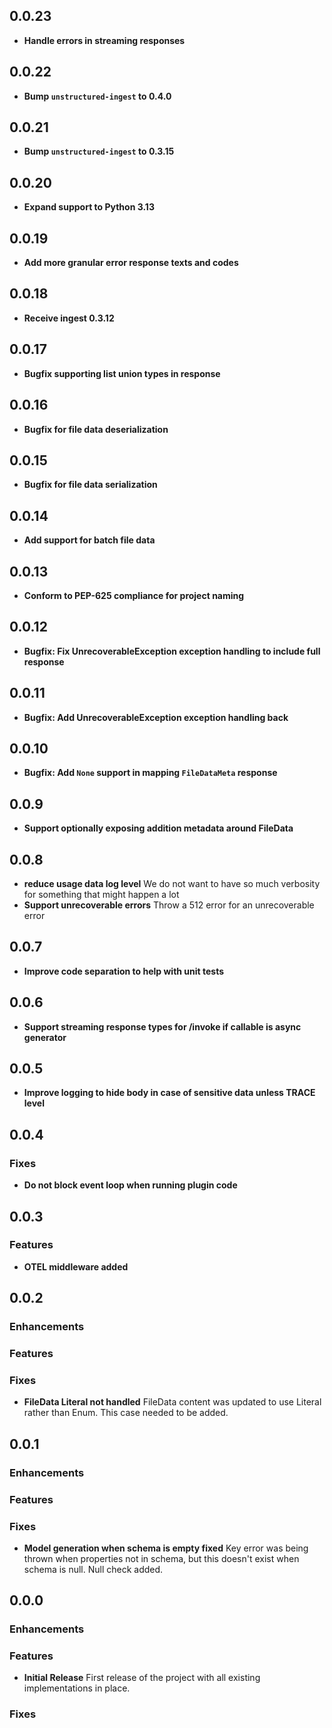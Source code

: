 ## 0.0.23

* **Handle errors in streaming responses**

## 0.0.22

* **Bump `unstructured-ingest` to 0.4.0**

## 0.0.21

* **Bump `unstructured-ingest` to 0.3.15**

## 0.0.20

* **Expand support to Python 3.13**

## 0.0.19

* **Add more granular error response texts and codes**

## 0.0.18

* **Receive ingest 0.3.12**

## 0.0.17

* **Bugfix supporting list union types in response**

## 0.0.16

* **Bugfix for file data deserialization**

## 0.0.15

* **Bugfix for file data serialization**

## 0.0.14

* **Add support for batch file data**

## 0.0.13

* **Conform to PEP-625 compliance for project naming**

## 0.0.12

* **Bugfix: Fix UnrecoverableException exception handling to include full response**

## 0.0.11

* **Bugfix: Add UnrecoverableException exception handling back**

## 0.0.10

* **Bugfix: Add `None` support in mapping `FileDataMeta` response**

## 0.0.9

* **Support optionally exposing addition metadata around FileData**

## 0.0.8

* **reduce usage data log level** We do not want to have so much verbosity for something that might happen a lot
* **Support unrecoverable errors** Throw a 512 error for an unrecoverable error

## 0.0.7

* **Improve code separation to help with unit tests**

## 0.0.6

* **Support streaming response types for /invoke if callable is async generator**

## 0.0.5

* **Improve logging to hide body in case of sensitive data unless TRACE level**

## 0.0.4

### Fixes

* **Do not block event loop when running plugin code**

## 0.0.3

### Features

* **OTEL middleware added**

## 0.0.2

### Enhancements

### Features

### Fixes

* **FileData Literal not handled** FileData content was updated to use Literal rather than Enum. This case needed to be added. 

## 0.0.1

### Enhancements

### Features

### Fixes

* **Model generation when schema is empty fixed** Key error was being thrown when properties not in schema, but this doesn't exist when schema is null. Null check added. 

## 0.0.0

### Enhancements

### Features

* **Initial Release** First release of the project with all existing implementations in place. 

### Fixes
